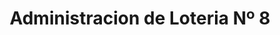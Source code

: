 ---
title: "Administracion de Loteria Nº 8"
url: /torrent/administracion-de-loteria-no-8/
shop: Lotterie
---